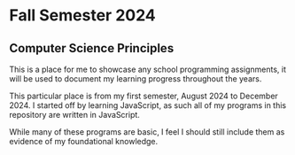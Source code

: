 # Fall Semester 2024
## Computer Science Principles
This is a place for me to showcase any school programming assignments, it will be used to document my learning progress throughout the years. 

This particular place is from my first semester, August 2024 to December 2024.
I started off by learning JavaScript, as such all of my programs in this repository are written in JavaScript.

While many of these programs are basic,  I feel I should still include them as evidence of my foundational knowledge.
